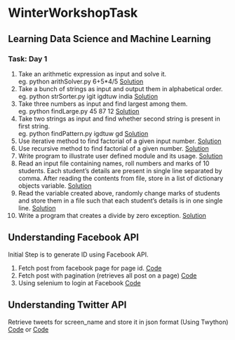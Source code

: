 # WinterWorkshopTask
## Learning Data Science and Machine Learning

### Task: Day 1

1. Take an arithmetic expression as input and solve it.  
    eg. python arithSolver.py 6+5*4/5  [Solution](../Task-1/1arthSolver.py)
2. Take a bunch of strings as input and output them in alphabetical order.  
    eg. python strSorter.py igit igdtuw india  [Solution](../Task-1/2strSorter.py)  
3. Take three numbers as input and find largest among them.  
    eg. python findLarge.py 45 87 12  [Solution](../Task-1/3findLarge.py)  
4. Take two strings as input and find whether second string is present in first string.  
    eg. python findPattern.py igdtuw gd  [Solution](../Task-1/4findPattern.py)  
5. Use iterative method to find factorial of a given input number.  [Solution](../Task-1/5factorialIterative.py)  
6. Use recursive method to find factorial of a given number.  [Solution](../Task-1/6factorialRecursion.py)  
7. Write program to illustrate user defined module and its usage.  [Solution](../Task-1/7UserDefinedModule.py)  
8. Read an input file containing names, roll numbers and marks of 10 students. Each student’s details are present in single line separated by comma. After reading the contents from file, store in a list of dictionary objects variable.  [Solution](../Task-1/8fileToList.py)  
9. Read the variable created above, randomly change marks of students and store them in a file such that each student’s details is in one single line.  [Solution](../Task-1/9listToFile.py)  
10. Write a program that creates a divide by zero exception. [Solution](../Task-1/10exception.py)  

## Understanding Facebook API

Initial Step is to generate ID using Facebook API.

1. Fetch post from facebook page for page id.
[Code](../master/pagePostFB.py)
2. Fetch post with pagination (retrieves all post on a page) 
[Code](../master/fbPagination.py)
3. Using selenium to login at Facebook
[Code](../master/fbSelenium.py)
 
 ## Understanding Twitter API
 
 Retrieve tweets for screen_name and store it in json format (Using Twython)
 [Code](../master/retrieveTweets.py)
 or
 [Code](../master/collectTweets.py)
 
